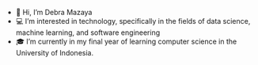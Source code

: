 - 👋 Hi, I’m Debra Mazaya
- 💻 I’m interested in technology, specifically in the fields of data science, machine learning, and software engineering
- 🎓 I’m currently in my final year of learning computer science in the University of Indonesia.

<!---
debramz/debramz is a ✨ special ✨ repository because its `README.md` (this file) appears on your GitHub profile.
You can click the Preview link to take a look at your changes.
--->
